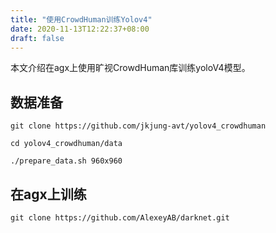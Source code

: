 ```yaml
---
title: "使用CrowdHuman训练Yolov4"
date: 2020-11-13T12:22:37+08:00
draft: false
---
```


本文介绍在agx上使用旷视CrowdHuman库训练yoloV4模型。

## 数据准备

```
git clone https://github.com/jkjung-avt/yolov4_crowdhuman

cd yolov4_crowdhuman/data

./prepare_data.sh 960x960
```

## 在agx上训练

```
git clone https://github.com/AlexeyAB/darknet.git


```